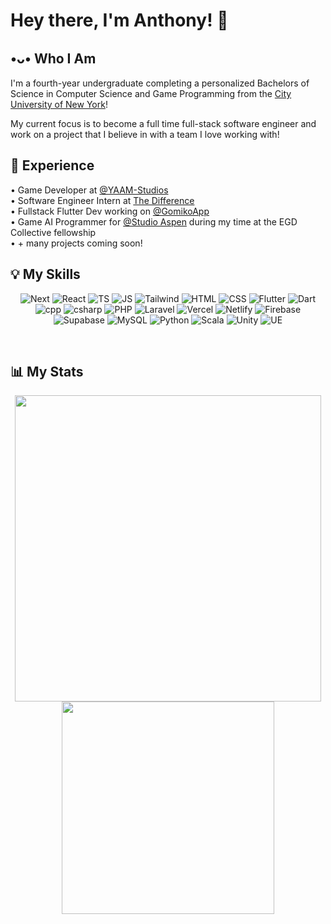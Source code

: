 # Hey there, I'm Anthony! 👋
## •ᴗ• Who I Am
I'm a fourth-year undergraduate completing a personalized Bachelors of Science in Computer Science and Game Programming from the <a href="https://www.cuny.edu" target="_blank" rel="noreferrer noopener">City University of New York</a>!

My current focus is to become a full time full-stack software engineer and work on a project that I believe in with a team I love working with!

## 👔 Experience
• Game Developer at [@YAAM-Studios](https://github.com/YAAM-Studios) <br>
• Software Engineer Intern at <a href="https://thedifferenceapp.com/" target="_blank" rel="noreferrer noopener">The Difference</a><br>
• Fullstack Flutter Dev working on [@GomikoApp](https://github.com/GomikoApp)<br>
• Game AI Programmer for [@Studio Aspen](https://github.com/StudioAspen) during my time at the EGD Collective fellowship<br>
• + many projects coming soon!<br>

## 💡 My Skills

<div align="center">

![Next](https://img.shields.io/badge/next-white?style=for-the-badge&logo=next.js&logoColor=white&color=black)
![React](https://img.shields.io/badge/react-black?style=for-the-badge&logo=React&logoColor=white&color=%2358c3e0) 
![TS](https://img.shields.io/badge/TypeScript-blue?style=for-the-badge&logo=TypeScript&logoColor=white) 
![JS](https://img.shields.io/badge/javascript-white?style=for-the-badge&logo=javascript&logoColor=white&color=yellow) 
![Tailwind](https://img.shields.io/badge/tailwindcss-green?style=for-the-badge&logo=tailwindcss&logoColor=white&color=%2331a2e8)
![HTML](https://img.shields.io/badge/HTML5-black?style=for-the-badge&logo=html5&logoColor=white&color=%23fa5300) 
![CSS](https://img.shields.io/badge/CSS3-white?style=for-the-badge&logo=CSS3&logoColor=white&color=%230067c2) 
![Flutter](https://img.shields.io/badge/flutter-white?style=for-the-badge&logo=flutter&color=%23378ee6) 
![Dart](https://img.shields.io/badge/dart-white?style=for-the-badge&logo=dart&logoColor=white&color=%230071eb)
![cpp](https://img.shields.io/badge/C%2B%2B-black?style=for-the-badge&logo=cplusplus&logoColor=white&color=%23486ac7) 
![csharp](https://img.shields.io/badge/C%23-black?style=for-the-badge&logo=sharp&logoColor=white&color=%23ab40cf)
![PHP](https://img.shields.io/badge/php-white?style=for-the-badge&logo=php&logoColor=white&color=7a86b8) 
![Laravel](https://img.shields.io/badge/laravel-white?style=for-the-badge&logo=laravel&logoColor=white&color=%23e33100) 
![Vercel](https://img.shields.io/badge/vercel-white?style=for-the-badge&logo=vercel&logoColor=white&color=black)
![Netlify](https://img.shields.io/badge/netlify-white?style=for-the-badge&logo=netlify&logoColor=white&color=0dbfbd)
![Firebase](https://img.shields.io/badge/firebase-white?style=for-the-badge&logo=firebase&logoColor=white&color=%23e39f00) 
![Supabase](https://img.shields.io/badge/supabase-white?style=for-the-badge&logo=supabase&logoColor=white&color=%#4bd195) 
![MySQL](https://img.shields.io/badge/mysql-white?style=for-the-badge&logo=mysql&logoColor=white&color=%23db8400)
![Python](https://img.shields.io/badge/python-white?style=for-the-badge&logo=python&logoColor=white&color=%23005ebd) 
![Scala](https://img.shields.io/badge/scala-white?style=for-the-badge&logo=scala&logoColor=white&color=%23eb0000)
![Unity](https://img.shields.io/badge/Unity%20Engine-454545?style=for-the-badge&logo=Unity) 
![UE](https://img.shields.io/badge/Unreal%20Engine-black?style=for-the-badge&logo=unrealengine&logoColor=white) 
<!-- ![React Router](https://img.shields.io/badge/react%20router-white?style=for-the-badge&logo=reactrouter&logoColor=white&color=%23ed6161) -->
<!-- ![Swift](https://img.shields.io/badge/swift-white?style=for-the-badge&logo=swift&logoColor=white&color=%23e35300) -->

</div>
<br>

## 📊 My Stats
<div align="center" width="876">
<img src="https://github-readme-stats.vercel.app/api?username=lausan3&theme=tokyonight&hide=stars" width="490">
<img src="https://github-readme-stats.vercel.app/api/top-langs/?username=lausan3&layout=compact&theme=tokyonight&langs_count=6&hide=Shaderlab,HLSL,css,makefile,C,CMake,Python" width="340">
</div>




<!--
**lausan3/lausan3** is a ✨ _special_ ✨ repository because its `README.md` (this file) appears on your GitHub profile.l

Here are some ideas to get you star:

- 🔭 I’m currently working on ..
- 🌱 I’m currently learning ...
- 👯 I’m looking to collaborate on ...
- 🤔 I’m looking for help with ...
- 💬 Ask me about ...
- 📫 How to reach me: ...
- 😄 Pronouns: ...
- ⚡ Fun fact: ..
-->
